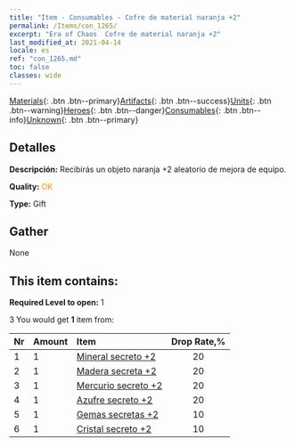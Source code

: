 ```yaml
---
title: "Item - Consumables - Cofre de material naranja +2"
permalink: /Items/con_1265/
excerpt: "Era of Chaos  Cofre de material naranja +2"
last_modified_at: 2021-04-14
locale: es
ref: "con_1265.md"
toc: false
classes: wide
---
```

 [Materials](/es/Items/){: .btn .btn--primary}[Artifacts](/es/Items/Artifacts/){: .btn .btn--success}[Units](/es/Items/Units/){: .btn .btn--warning}[Heroes](/es/Items/Heroes/){: .btn .btn--danger}[Consumables](/es/Items/Consumables/){: .btn .btn--info}[Unknown](/es/Items/Unknown/){: .btn .btn--primary}

## Detalles
 **Descripción:** Recibirás un objeto naranja +2 aleatorio de mejora de equipo.

 **Quality:** <span style="color: #FF8C00">OK</span>

 **Type:** Gift

## Gather

  None

## This item contains:

 **Required Level to open:** 1

 3 You would get **1** item  from:

  | Nr | Amount |     Item    | Drop Rate,% |
  |:---|:-------|:------------|:---------:|
  | 1 | 1 | [Mineral secreto +2](/es/Items/mat_75/) | 20 | 
  | 2 | 1 | [Madera secreta +2](/es/Items/mat_76/) | 20 | 
  | 3 | 1 | [Mercurio secreto +2](/es/Items/mat_77/) | 20 | 
  | 4 | 1 | [Azufre secreto +2](/es/Items/mat_78/) | 20 | 
  | 5 | 1 | [Gemas secretas +2](/es/Items/mat_79/) | 10 | 
  | 6 | 1 | [Cristal secreto +2](/es/Items/mat_80/) | 10 | 
